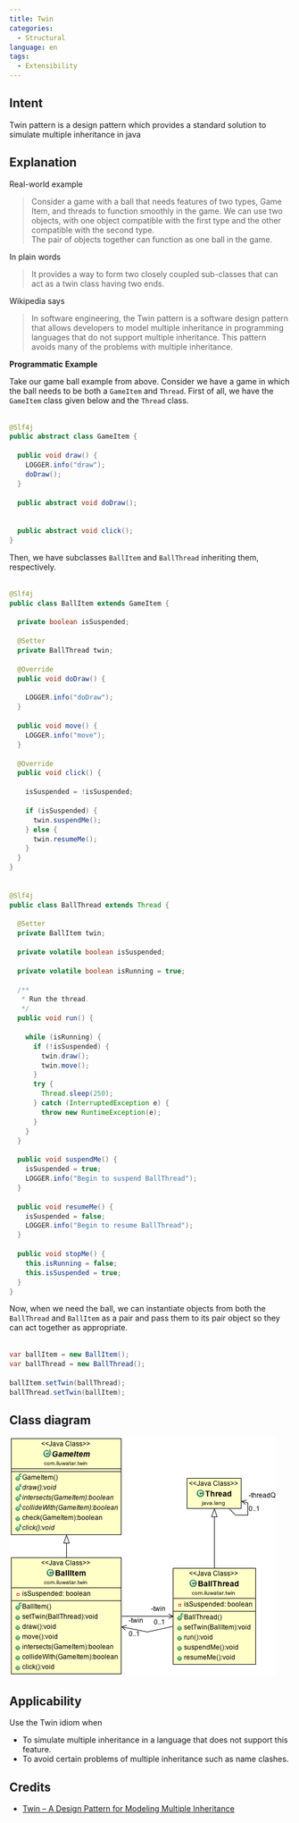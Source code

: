```yaml
---
title: Twin
categories:
  - Structural
language: en
tags:
  - Extensibility
---
```


## Intent
Twin pattern is a design pattern which provides a standard solution to simulate multiple
inheritance in java

## Explanation

Real-world example

> Consider a game with a ball that needs features of two types, Game Item, and threads to function 
> smoothly in the game. We can use two objects, with one object compatible with the first type and 
> the other compatible with the second type.  
> The pair of objects together can function as one ball in the game. 

In plain words

> It provides a way to form two closely coupled sub-classes that can act as a twin class having two ends. 

Wikipedia says

> In software engineering, the Twin pattern is a software design pattern that allows developers 
> to model multiple inheritance in programming languages that do not support multiple inheritance. 
> This pattern avoids many of the problems with multiple inheritance.

**Programmatic Example**

Take our game ball example from above. Consider we have a game in which the ball needs to be both a `GameItem` and `Thread`. 
First of all, we have the `GameItem` class given below and the `Thread` class.


```java

@Slf4j
public abstract class GameItem {

  public void draw() {
    LOGGER.info("draw");
    doDraw();
  }

  public abstract void doDraw();


  public abstract void click();
}

```

Then, we have subclasses `BallItem` and `BallThread` inheriting them, respectively.

```java

@Slf4j
public class BallItem extends GameItem {

  private boolean isSuspended;

  @Setter
  private BallThread twin;

  @Override
  public void doDraw() {

    LOGGER.info("doDraw");
  }

  public void move() {
    LOGGER.info("move");
  }

  @Override
  public void click() {

    isSuspended = !isSuspended;

    if (isSuspended) {
      twin.suspendMe();
    } else {
      twin.resumeMe();
    }
  }
}


@Slf4j
public class BallThread extends Thread {

  @Setter
  private BallItem twin;

  private volatile boolean isSuspended;

  private volatile boolean isRunning = true;

  /**
   * Run the thread.
   */
  public void run() {

    while (isRunning) {
      if (!isSuspended) {
        twin.draw();
        twin.move();
      }
      try {
        Thread.sleep(250);
      } catch (InterruptedException e) {
        throw new RuntimeException(e);
      }
    }
  }

  public void suspendMe() {
    isSuspended = true;
    LOGGER.info("Begin to suspend BallThread");
  }

  public void resumeMe() {
    isSuspended = false;
    LOGGER.info("Begin to resume BallThread");
  }

  public void stopMe() {
    this.isRunning = false;
    this.isSuspended = true;
  }
}

``` 

Now, when we need the ball, we can instantiate objects from both the `BallThread` and `BallItem` as a pair and pass them to its pair object so they can act together as appropriate.

```java

var ballItem = new BallItem();
var ballThread = new BallThread();

ballItem.setTwin(ballThread);
ballThread.setTwin(ballItem);

```


## Class diagram
![alt text](./etc/twin.png "Twin")

## Applicability
Use the Twin idiom when

* To simulate multiple inheritance in a language that does not support this feature.
* To avoid certain problems of multiple inheritance such as name clashes.

## Credits

* [Twin – A Design Pattern for Modeling Multiple Inheritance](http://www.ssw.uni-linz.ac.at/Research/Papers/Moe99/Paper.pdf)
